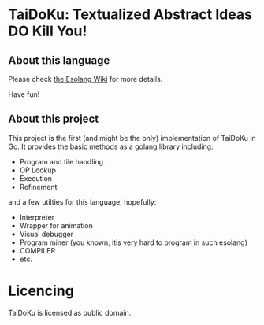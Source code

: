 
TaiDoKu: Textualized Abstract Ideas DO Kill You!
================================================

## About this language

Please check [the Esolang Wiki](https://esolangs.org/wiki/TaiDoKu) for more details.

Have fun!

## About this project

This project is the first (and might be the only) implementation of TaiDoKu in Go.  It provides the basic methods as a golang library including:

* Program and tile handling
* OP Lookup
* Execution
* Refinement

and a few utilties for this language, hopefully:

* Interpreter
* Wrapper for animation
* Visual debugger
* Program miner (you known, itis very hard to program in such esolang)
* COMPILER
* etc.

Licencing                                                
=========                                                
                                                         
TaiDoKu is licensed as public domain.
